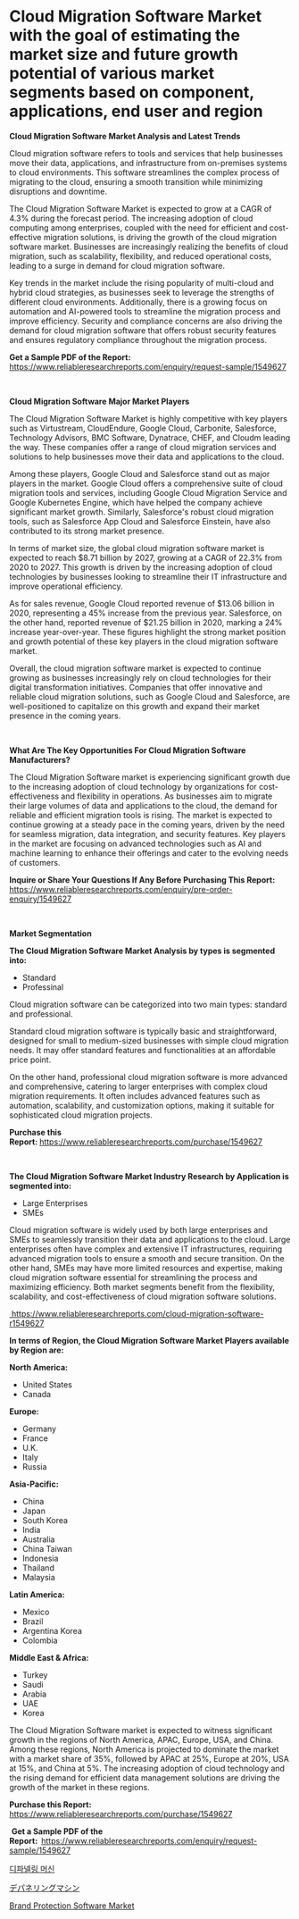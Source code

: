 <p><h1>Cloud Migration Software Market with the goal of estimating the market size and future growth potential of various market segments based on component, applications, end user and region</h1></p><p><strong>Cloud Migration Software Market Analysis and Latest Trends</strong></p>
<p><p>Cloud migration software refers to tools and services that help businesses move their data, applications, and infrastructure from on-premises systems to cloud environments. This software streamlines the complex process of migrating to the cloud, ensuring a smooth transition while minimizing disruptions and downtime.</p><p>The Cloud Migration Software Market is expected to grow at a CAGR of 4.3% during the forecast period. The increasing adoption of cloud computing among enterprises, coupled with the need for efficient and cost-effective migration solutions, is driving the growth of the cloud migration software market. Businesses are increasingly realizing the benefits of cloud migration, such as scalability, flexibility, and reduced operational costs, leading to a surge in demand for cloud migration software.</p><p>Key trends in the market include the rising popularity of multi-cloud and hybrid cloud strategies, as businesses seek to leverage the strengths of different cloud environments. Additionally, there is a growing focus on automation and AI-powered tools to streamline the migration process and improve efficiency. Security and compliance concerns are also driving the demand for cloud migration software that offers robust security features and ensures regulatory compliance throughout the migration process.</p></p>
<p><strong>Get a Sample PDF of the Report:&nbsp;</strong> <a href="https://www.reliableresearchreports.com/enquiry/request-sample/1549627">https://www.reliableresearchreports.com/enquiry/request-sample/1549627</a></p>
<p>&nbsp;</p>
<p><strong>Cloud Migration Software Major Market Players</strong></p>
<p><p>The Cloud Migration Software Market is highly competitive with key players such as Virtustream, CloudEndure, Google Cloud, Carbonite, Salesforce, Technology Advisors, BMC Software, Dynatrace, CHEF, and Cloudm leading the way. These companies offer a range of cloud migration services and solutions to help businesses move their data and applications to the cloud.</p><p>Among these players, Google Cloud and Salesforce stand out as major players in the market. Google Cloud offers a comprehensive suite of cloud migration tools and services, including Google Cloud Migration Service and Google Kubernetes Engine, which have helped the company achieve significant market growth. Similarly, Salesforce's robust cloud migration tools, such as Salesforce App Cloud and Salesforce Einstein, have also contributed to its strong market presence.</p><p>In terms of market size, the global cloud migration software market is expected to reach $8.71 billion by 2027, growing at a CAGR of 22.3% from 2020 to 2027. This growth is driven by the increasing adoption of cloud technologies by businesses looking to streamline their IT infrastructure and improve operational efficiency.</p><p>As for sales revenue, Google Cloud reported revenue of $13.06 billion in 2020, representing a 45% increase from the previous year. Salesforce, on the other hand, reported revenue of $21.25 billion in 2020, marking a 24% increase year-over-year. These figures highlight the strong market position and growth potential of these key players in the cloud migration software market.</p><p>Overall, the cloud migration software market is expected to continue growing as businesses increasingly rely on cloud technologies for their digital transformation initiatives. Companies that offer innovative and reliable cloud migration solutions, such as Google Cloud and Salesforce, are well-positioned to capitalize on this growth and expand their market presence in the coming years.</p></p>
<p>&nbsp;</p>
<p><strong>What Are The Key Opportunities For Cloud Migration Software Manufacturers?</strong></p>
<p><p>The Cloud Migration Software market is experiencing significant growth due to the increasing adoption of cloud technology by organizations for cost-effectiveness and flexibility in operations. As businesses aim to migrate their large volumes of data and applications to the cloud, the demand for reliable and efficient migration tools is rising. The market is expected to continue growing at a steady pace in the coming years, driven by the need for seamless migration, data integration, and security features. Key players in the market are focusing on advanced technologies such as AI and machine learning to enhance their offerings and cater to the evolving needs of customers.</p></p>
<p><strong>Inquire or Share Your Questions If Any Before Purchasing This Report:</strong> <a href="https://www.reliableresearchreports.com/enquiry/pre-order-enquiry/1549627">https://www.reliableresearchreports.com/enquiry/pre-order-enquiry/1549627</a></p>
<p>&nbsp;</p>
<p><strong>Market Segmentation</strong></p>
<p><strong>The Cloud Migration Software Market Analysis by types is segmented into:</strong></p>
<p><ul><li>Standard</li><li>Professinal</li></ul></p>
<p><p>Cloud migration software can be categorized into two main types: standard and professional. </p><p>Standard cloud migration software is typically basic and straightforward, designed for small to medium-sized businesses with simple cloud migration needs. It may offer standard features and functionalities at an affordable price point.</p><p>On the other hand, professional cloud migration software is more advanced and comprehensive, catering to larger enterprises with complex cloud migration requirements. It often includes advanced features such as automation, scalability, and customization options, making it suitable for sophisticated cloud migration projects.</p></p>
<p><strong>Purchase this Report:&nbsp;</strong><a href="https://www.reliableresearchreports.com/purchase/1549627">https://www.reliableresearchreports.com/purchase/1549627</a></p>
<p>&nbsp;</p>
<p><strong>The Cloud Migration Software Market Industry Research by Application is segmented into:</strong></p>
<p><ul><li>Large Enterprises</li><li>SMEs</li></ul></p>
<p><p>Cloud migration software is widely used by both large enterprises and SMEs to seamlessly transition their data and applications to the cloud. Large enterprises often have complex and extensive IT infrastructures, requiring advanced migration tools to ensure a smooth and secure transition. On the other hand, SMEs may have more limited resources and expertise, making cloud migration software essential for streamlining the process and maximizing efficiency. Both market segments benefit from the flexibility, scalability, and cost-effectiveness of cloud migration software solutions.</p></p>
<p><a href="https://www.reliableresearchreports.com/cloud-migration-software-r1549627">&nbsp;https://www.reliableresearchreports.com/cloud-migration-software-r1549627</a></p>
<p><strong>In terms of Region, the Cloud Migration Software Market Players available by Region are:</strong></p>
<p>
    <p> <strong> North America: </strong>
        <ul>
            <li>United States</li>
            <li>Canada</li>
        </ul>
        </p> 
    <p> <strong> Europe: </strong>
        <ul>
            <li>Germany</li>
            <li>France</li>
            <li>U.K.</li>
            <li>Italy</li>
            <li>Russia</li>
        </ul>
        </p> 
    <p> <strong> Asia-Pacific: </strong>
        <ul>
            <li>China</li>
            <li>Japan</li>
            <li>South Korea</li>
            <li>India</li>
            <li>Australia</li>
            <li>China Taiwan</li>
            <li>Indonesia</li>
            <li>Thailand</li>
            <li>Malaysia</li>
        </ul>
        </p> 
    <p> <strong> Latin America: </strong>
        <ul>
            <li>Mexico</li>
            <li>Brazil</li>
            <li>Argentina Korea</li>
            <li>Colombia</li>
        </ul>
        </p> 
    <p> <strong> Middle East & Africa: </strong>
        <ul>
            <li>Turkey</li>
            <li>Saudi</li>
            <li>Arabia</li>
            <li>UAE</li>
            <li>Korea</li>
        </ul>
    </p>
    </p>
<p><p>The Cloud Migration Software market is expected to witness significant growth in the regions of North America, APAC, Europe, USA, and China. Among these regions, North America is projected to dominate the market with a market share of 35%, followed by APAC at 25%, Europe at 20%, USA at 15%, and China at 5%. The increasing adoption of cloud technology and the rising demand for efficient data management solutions are driving the growth of the market in these regions.</p></p>
<p><strong>Purchase this Report: </strong><a href="https://www.reliableresearchreports.com/purchase/1549627">https://www.reliableresearchreports.com/purchase/1549627</a></p>
<p>&nbsp;<strong>Get a Sample PDF of the Report:&nbsp;&nbsp;</strong><a href="https://www.reliableresearchreports.com/enquiry/request-sample/1549627">https://www.reliableresearchreports.com/enquiry/request-sample/1549627</a></p>
<p><strong></strong></p>
<p><p><a href="https://github.com/vdhdwjyp90142/Market-Research-Report-List-2/blob/main/503692959982.md">디파넬링 머신</a></p><p><a href="https://github.com/sghwr779811674/Market-Research-Report-List-2/blob/main/706415659987.md">デパネリングマシン</a></p><p><a href="https://github.com/lbird53714/Market-Research-Report-List-4/blob/main/brand-protection-software-market.md">Brand Protection Software Market</a></p></p>